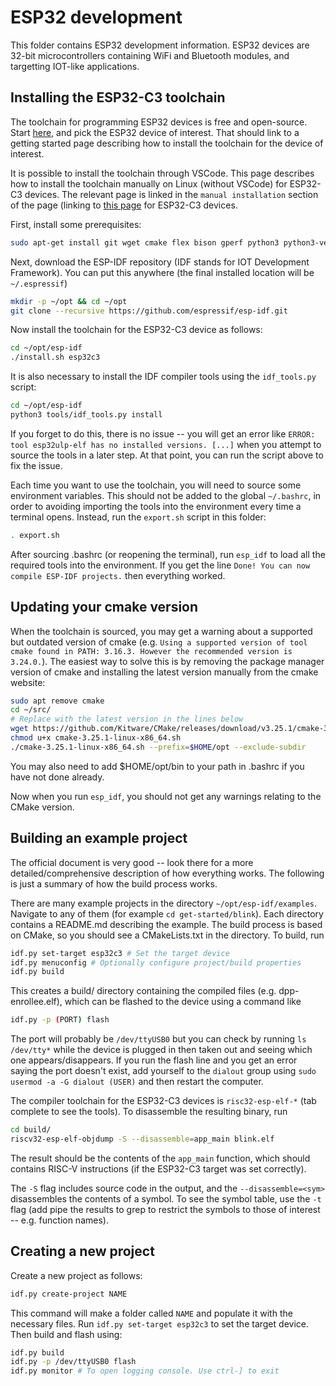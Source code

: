 # ESP32 development 

This folder contains ESP32 development information. ESP32 devices are 32-bit microcontrollers containing WiFi and Bluetooth modules, and targetting IOT-like applications.

## Installing the ESP32-C3 toolchain

The toolchain for programming ESP32 devices is free and open-source. Start [here](https://idf.espressif.com/), and pick the ESP32 device of interest. That should link to a getting started page describing how to install the toolchain for the device of interest.

It is possible to install the toolchain through VSCode. This page describes how to install the toolchain manually on Linux (without VSCode) for ESP32-C3 devices. The relevant page is linked in the `manual installation` section of the page (linking to [this page](https://docs.espressif.com/projects/esp-idf/en/latest/esp32c3/get-started/linux-macos-setup.html) for ESP32-C3 devices.

First, install some prerequisites:

```bash
sudo apt-get install git wget cmake flex bison gperf python3 python3-venv ninja-build ccache libffi-dev libssl-dev dfu-util libusb-1.0-0
```

Next, download the ESP-IDF repository (IDF stands for IOT Development Framework). You can put this anywhere (the final installed location will be `~/.espressif`)

```bash
mkdir -p ~/opt && cd ~/opt
git clone --recursive https://github.com/espressif/esp-idf.git
```

Now install the toolchain for the ESP32-C3 device as follows:

```bash
cd ~/opt/esp-idf
./install.sh esp32c3
```

It is also necessary to install the IDF compiler tools using the `idf_tools.py` script:

```bash
cd ~/opt/esp-idf
python3 tools/idf_tools.py install
```

If you forget to do this, there is no issue -- you will get an error like `ERROR: tool esp32ulp-elf has no installed versions. [...]` when you attempt to source the tools in a later step. At that point, you can run the script above to fix the issue.

Each time you want to use the toolchain, you will need to source some environment variables. This should not be added to the global `~/.bashrc`, in order to avoiding importing the tools into the environment every time a terminal opens. Instead, run the `export.sh` script in this folder:

```bash
. export.sh
```

After sourcing .bashrc (or reopening the terminal), run `esp_idf` to load all the required tools into the environment. If you get the line `Done! You can now compile ESP-IDF projects.` then everything worked.

## Updating your cmake version

When the toolchain is sourced, you may get a warning about a supported but outdated version of cmake (e.g. `Using a supported version of tool cmake found in PATH: 3.16.3. However the recommended version is 3.24.0.`). The easiest way to solve this is by removing the package manager version of cmake and installing the latest version manually from the cmake website:

```bash
sudo apt remove cmake
cd ~/src/
# Replace with the latest version in the lines below
wget https://github.com/Kitware/CMake/releases/download/v3.25.1/cmake-3.25.1-linux-x86_64.sh
chmod u+x cmake-3.25.1-linux-x86_64.sh
./cmake-3.25.1-linux-x86_64.sh --prefix=$HOME/opt --exclude-subdir
```

You may also need to add $HOME/opt/bin to your path in .bashrc if you have not done already.

Now when you run `esp_idf`, you should not get any warnings relating to the CMake version.

## Building an example project

The official document is very good -- look there for a more detailed/comprehensive description of how everything works. The following is just a summary of how the build process works.

There are many example projects in the directory `~/opt/esp-idf/examples`. Navigate to any of them (for example `cd get-started/blink`). Each directory contains a README.md describing the example. The build process is based on CMake, so you should see a CMakeLists.txt in the directory. To build, run

```bash
idf.py set-target esp32c3 # Set the target device
idf.py menuconfig # Optionally configure project/build properties
idf.py build
```

This creates a build/ directory containing the compiled files (e.g. dpp-enrollee.elf), which can be flashed to the device using a command like

```bash
idf.py -p (PORT) flash
```

The port will probably be `/dev/ttyUSB0` but you can check by running `ls /dev/tty*` while the device is plugged in then taken out and seeing which one appears/disappears. If you run the flash line and you get an error saying the port doesn't exist, add yourself to the `dialout` group using `sudo usermod -a -G dialout (USER)` and then restart the computer.

The compiler toolchain for the ESP32-C3 devices is `risc32-esp-elf-*` (tab complete to see the tools). To disassemble the resulting binary, run

```bash
cd build/
riscv32-esp-elf-objdump -S --disassemble=app_main blink.elf
```

The result should be the contents of the `app_main` function, which should contains RISC-V instructions (if the ESP32-C3 target was set correctly).

The `-S` flag includes source code in the output, and the `--disassemble=<sym>` disassembles the contents of a symbol. To see the symbol table, use the `-t` flag (add pipe the results to grep to restrict the symbols to those of interest -- e.g. function names).

## Creating a new project

Create a new project as follows:

```bash
idf.py create-project NAME
```

This command will make a folder called `NAME` and populate it with the necessary files. Run `idf.py set-target esp32c3` to set the target device. Then build and flash using:

```bash
idf.py build
idf.py -p /dev/ttyUSB0 flash
idf.py monitor # To open logging console. Use ctrl-] to exit
```
